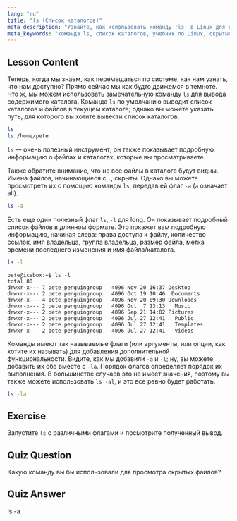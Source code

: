 ```yaml
---
lang: "ru"
title: "ls (Список каталогов)"
meta_description: "Узнайте, как использовать команду 'ls' в Linux для вывода содержимого каталогов, просмотра скрытых файлов и понимания деталей файлов. Улучшите свои навыки работы с командной строкой Linux!"
meta_keywords: "команда ls, список каталогов, учебник по Linux, скрытые файлы, команды Linux, Linux для начинающих, руководство по Linux"
---
```


## Lesson Content

Теперь, когда мы знаем, как перемещаться по системе, как нам узнать, что нам доступно? Прямо сейчас мы как будто движемся в темноте. Что ж, мы можем использовать замечательную команду `ls` для вывода содержимого каталога. Команда `ls` по умолчанию выводит список каталогов и файлов в текущем каталоге; однако вы можете указать путь, для которого вы хотите вывести список каталогов.

```bash
ls
ls /home/pete
```

`ls` — очень полезный инструмент; он также показывает подробную информацию о файлах и каталогах, которые вы просматриваете.

Также обратите внимание, что не все файлы в каталоге будут видны. Имена файлов, начинающиеся с `.`, скрыты. Однако вы можете просмотреть их с помощью команды `ls`, передав ей флаг `-a` (`a` означает all).

```bash
ls -a
```

Есть еще один полезный флаг `ls`, `-l` для long. Он показывает подробный список файлов в длинном формате. Это покажет вам подробную информацию, начиная слева: права доступа к файлу, количество ссылок, имя владельца, группа владельца, размер файла, метка времени последнего изменения и имя файла/каталога.

```bash
ls -l
```

```plaintext
pete@icebox:~$ ls -l
total 80
drwxr-x--- 7 pete penguingroup   4096 Nov 20 16:37 Desktop
drwxr-x--- 2 pete penguingroup   4096 Oct 19 10:46  Documents
drwxr-x--- 4 pete penguingroup   4096 Nov 20 09:30 Downloads
drwxr-x--- 2 pete penguingroup   4096 Oct  7 13:13   Music
drwxr-x--- 2 pete penguingroup   4096 Sep 21 14:02 Pictures
drwxr-x--- 2 pete penguingroup   4096 Jul 27 12:41   Public
drwxr-x--- 2 pete penguingroup   4096 Jul 27 12:41   Templates
drwxr-x--- 2 pete penguingroup   4096 Jul 27 12:41   Videos
```

Команды имеют так называемые флаги (или аргументы, или опции, как хотите их называть) для добавления дополнительной функциональности. Видите, как мы добавили `-a` и `-l`; ну, вы можете добавить их оба вместе с `-la`. Порядок флагов определяет порядок их выполнения. В большинстве случаев это не имеет значения, поэтому вы также можете использовать `ls -al`, и это все равно будет работать.

```bash
ls -la
```

## Exercise

Запустите `ls` с различными флагами и посмотрите полученный вывод.

## Quiz Question

Какую команду вы бы использовали для просмотра скрытых файлов?

## Quiz Answer

ls -a
